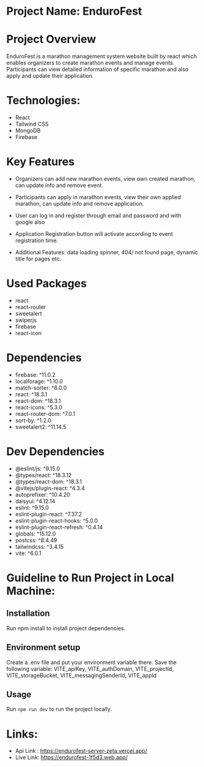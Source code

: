 # Project Name: EnduroFest

# Project Overview

EnduroFest is a marathon management system website built by react which enables organizers to create marathon events and manage events. Participants can view detailed information of specific marathon and also apply and update their application.

# Technologies: 
* React
* Tailwind CSS
* MongoDB
* Firebase


# Key Features

* Organizers can add new marathon events, view own created marathon, can update info and remove event.

* Participants can apply in marathon events, view their own applied marathon, can update info and remove application.

* User can log in and register through email and password and with google also

* Application Registration button will activate according to event registration time.

* Additional Features: data loading spinner, 404/ not found page, dynamic title for pages etc.


# Used Packages
* react
* react-router
* sweetalert
* swiperjs
* firebase
* react-icon

# Dependencies

* firebase: ^11.0.2
* localforage: ^1.10.0
* match-sorter: ^8.0.0
* react: ^18.3.1
* react-dom: ^18.3.1
* react-icons: ^5.3.0
* react-router-dom: ^7.0.1
* sort-by: ^1.2.0
* sweetalert2: ^11.14.5


# Dev Dependencies

* @eslint/js: ^9.15.0
* @types/react: ^18.3.12
* @types/react-dom: ^18.3.1
* @vitejs/plugin-react: ^4.3.4
* autoprefixer: ^10.4.20
* daisyui: ^4.12.14
* eslint: ^9.15.0
* eslint-plugin-react: ^7.37.2
* eslint-plugin-react-hooks: ^5.0.0
* eslint-plugin-react-refresh: ^0.4.14
* globals: ^15.12.0
* postcss: ^8.4.49
* tailwindcss: ^3.4.15
* vite: ^6.0.1

# Guideline to Run Project in Local Machine:

## Installation

Run npm install to install project dependencies.

## Environment setup
Create a .env file and put your environment variable there. Save the following variable:
VITE_apiKey,
VITE_authDomain,
VITE_projectId,
VITE_storageBucket,
VITE_messagingSenderId,
VITE_appId

## Usage
Run `npm run dev` to run the project locally.

# Links: 

* Api Link : https://endurofest-server-zeta.vercel.app/
* Live Link: https://endurofest-1f5d3.web.app/
